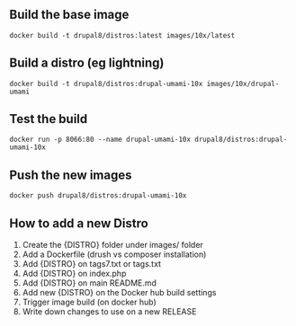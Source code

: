 ## Build the base image

```
docker build -t drupal8/distros:latest images/10x/latest
```

## Build a distro (eg lightning)

```
docker build -t drupal8/distros:drupal-umami-10x images/10x/drupal-umami
```

## Test the build
```
docker run -p 8066:80 --name drupal-umami-10x drupal8/distros:drupal-umami-10x
```

## Push the new images

```
docker push drupal8/distros:drupal-umami-10x
```

## How to add a new Distro

1. Create the {DISTRO} folder under images/ folder
2. Add a Dockerfile (drush vs composer installation)
3. Add {DISTRO} on tags7.txt or tags.txt
4. Add {DISTRO} on index.php
5. Add {DISTRO} on main README.md
6. Add new {DISTRO} on the Docker hub build settings
7. Trigger image build (on docker hub)
8. Write down changes to use on a new RELEASE
